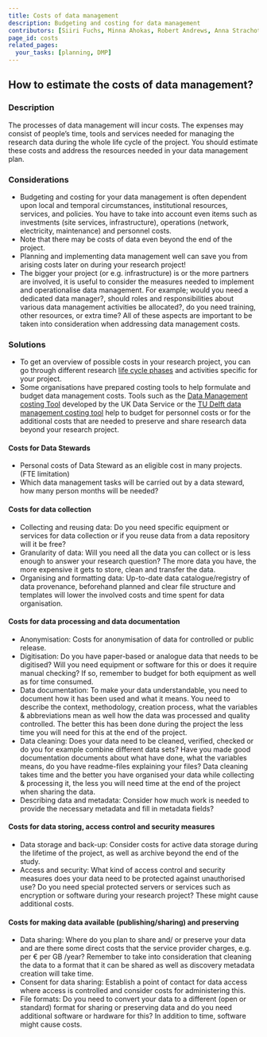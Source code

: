 ```yaml
---
title: Costs of data management
description: Budgeting and costing for data management
contributors: [Siiri Fuchs, Minna Ahokas, Robert Andrews, Anna Strachotova, Nazeefa Fatima]
page_id: costs
related_pages: 
  your_tasks: [planning, DMP]
---
```


## How to estimate the costs of data management?

### Description

The processes of data management will incur costs. The expenses may consist of people’s time, tools and services needed for managing the research data during the whole life cycle of the project. You should estimate these costs and address the resources needed in your data management plan. 

### Considerations 

* Budgeting and costing for your data management is often dependent upon local and temporal circumstances, institutional resources, services, and policies. You have to take into account even items such as investments (site services, infrastructure), operations (network, electricity, maintenance) and personnel costs. 
* Note that there may be costs of data even beyond the end of the project. 
* Planning and implementing data management well can save you from arising costs later on during your research project! 
* The bigger your project (or e.g. infrastructure) is or the more partners are involved, it is useful to consider the measures needed to implement and operationalise data management. For example; would you need a dedicated data manager?, should roles and responsibilities about various data management activities be allocated?, do you need training, other resources, or extra time? All of these aspects are important to be taken into consideration when addressing data management costs. 

### Solutions 
* To get an overview of possible costs in your research project, you can go through different research [life cycle phases](data_life_cycle) and activities specific for your project.
* Some organisations have prepared costing tools to help formulate and budget data management costs. Tools such as the [Data Management costing Tool](https://ukdataservice.ac.uk/learning-hub/research-data-management/plan-to-share/costing/) developed by the UK Data Service or the [TU Delft data management costing tool](https://www.tudelft.nl/en/library/research-data-management/r/plan/data-management-costs) help to budget for personnel costs or for the additional costs that are needed to preserve and share research data beyond your research project.

#### Costs for Data Stewards
* Personal costs of Data Steward as an eligible cost in many projects. (FTE limitation)
* Which data management tasks will be carried out by a data steward, how many person months will be needed?

#### Costs for data collection 
* Collecting and reusing data: Do you need specific equipment or services for data collection or if you reuse data from a data repository will it be free?
* Granularity of data: Will you need all the data you can collect or is less enough to answer your research question? The more data you have, the more expensive it gets to store, clean and transfer the data. 
* Organising and formatting data: Up-to-date data catalogue/registry of data provenance, beforehand planned and clear file structure and templates will lower the involved costs and time spent for data organisation.

#### Costs for data processing and data documentation
* Anonymisation: Costs for anonymisation of data for controlled or public release.
* Digitisation: Do you have paper-based or analogue data that needs to be digitised? Will you need equipment or software for this or does it require manual checking? If so, remember to budget for both equipment as well as for time consumed. 
* Data documentation: To make your data understandable, you need to document how it has been used and what it means. You need to describe the context, methodology, creation process, what the variables & abbreviations mean as well how the data was processed and quality controlled. The better this has been done during the project the less time you will need for this at the end of the project.
* Data cleaning: Does your data need to be cleaned, verified, checked or do you for example combine different data sets? Have you made good documentation documents about what have done, what the variables means, do you have readme-files explaining your files? Data cleaning takes time and the better you have organised your data while collecting & processing it, the less you will need time at the end of the project when sharing the data. 
* Describing data and metadata: Consider how much work is needed to provide the necessary metadata and fill in metadata fields?

#### Costs for data storing, access control and security measures
* Data storage and back-up: Consider costs for active data storage during the lifetime of the project, as well as archive beyond the end of the study.
* Access and security: What kind of access control and security measures does your data need to be protected against unauthorised use? Do you need special protected servers or services such as encryption or software during your research project? These might cause additional costs.


#### Costs for making data available (publishing/sharing) and preserving
* Data sharing: Where do you plan to share and/ or preserve your data and are there some direct costs that the service provider charges, e.g. per € per GB /year? Remember to take into consideration that cleaning the data to a format that it can be shared as well as discovery metadata creation will take time.
* Consent for data sharing: Establish a point of contact for data access where access is controlled and consider costs for administering this.
* File formats: Do you need to convert your data to a different (open or standard) format for sharing or preserving data and do you need additional software or hardware for this? In addition to time, software might cause costs. 
